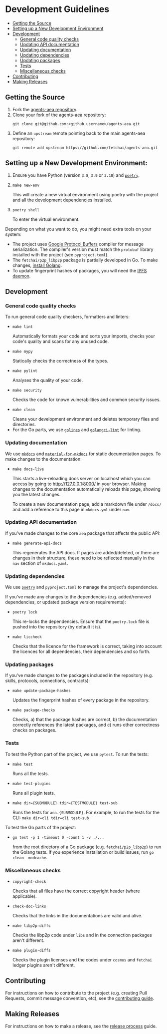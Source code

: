 # Development Guidelines

- [Getting the Source](#get)
- [Setting up a New Development Environment](#setup)
- [Development](#dev)
  - [General code quality checks](#general)
  - [Updating API documentation](#api)
  - [Updating documentation](#docs)
  - [Updating dependencies](#deps)
  - [Updating packages](#package)
  - [Tests](#tests)
  - [Miscellaneous checks](#misc)
- [Contributing](#contributing)
- [Making Releases](#release)

## <a name="get"></a> Getting the Source

1. Fork the [agents-aea repository][repo]. 
2. Clone your fork of the agents-aea repository:
   ```shell
   git clone git@github.com:<github username>/agents-aea.git
   ```
3. Define an `upstream` remote pointing back to the main agents-aea repository:
   ```shell
   git remote add upstream https://github.com/fetchai/agents-aea.git
   ```

## <a name="setup"></a> Setting up a New Development Environment:

1. Ensure you have Python (version `3.8`, `3.9` or `3.10`) and [`poetry`][poetry]. 
2.     make new-env
   This will create a new virtual environment using poetry with the project and all the development dependencies installed. 
3.     poetry shell
    To enter the virtual environment. 

Depending on what you want to do, you might need extra tools on your system:

- The project uses [Google Protocol Buffers][protobuf] compiler for message serialization. The compiler's version must match the `protobuf` library installed with the project (see `pyproject.toml`).  
- The `fetchai/p2p_libp2p` package is partially developed in Go. To make changes, [install Golang][go].
- To update fingerprint hashes of packages, you will need the [IPFS daemon][ipfs]. 

## <a name="dev"></a>Development

### <a name="general"></a>General code quality checks
To run general code quality checkers, formatters and linters:
-     make lint
  Automatically formats your code and sorts your imports, checks your code's quality and scans for any unused code.
-     make mypy
  Statically checks the correctness of the types.
-     make pylint
  Analyses the quality of your code.
-     make security
  Checks the code for known vulnerabilities and common security issues.
-     make clean
  Cleans your development environment and deletes temporary files and directories.
- For the Go parts, we use [`golines`][golines] and [`golangci-lint`][golangci-lint] for linting.

### <a name="docs"></a>Updating documentation
We use [`mkdocs`][mkdocs] and [`material-for-mkdocs`][material] for static documentation pages. To make changes to the documentation:
-     make docs-live
  This starts a live-reloading docs server on localhost which you can access by going to http://127.0.0.1:8000/ in your browser. Making changes to the documentation automatically reloads this page, showing you the latest changes. 

  To create a new documentation page, add a markdown file under `/docs/` and add a reference to this page in `mkdocs.yml` under `nav`.

### <a name="api"></a>Updating API documentation
If you've made changes to the core `aea` package that affects the public API:
-     make generate-api-docs
  This regenerates the API docs. If pages are added/deleted, or there are changes in their structure, these need to be reflected manually in the `nav` section of `mkdocs.yaml`.

### <a name="deps"></a>Updating dependencies
We use [`poetry`][poetry] and `pyproject.toml` to manage the project's dependencies. 

If you've made any changes to the dependencies (e.g. added/removed dependencies, or updated package version requirements):
-     poetry lock
  This re-locks the dependencies. Ensure that the `poetry.lock` file is pushed into the repository (by default it is).
-     make liccheck
  Checks that the licence for the framework is correct, taking into account the licences for all dependencies, their dependencies and so forth.

### <a name="package"></a>Updating packages
If you've made changes to the packages included in the repository (e.g. skills, protocols, connections, contracts):
-     make update-package-hashes
  Updates the fingerprint hashes of every package in the repository.
-     make package-checks
  Checks, a) that the package hashes are correct, b) the documentation correctly references the latest packages, and c) runs other correctness checks on packages.

### <a name="tests"></a>Tests
To test the Python part of the project, we use `pytest`. To run the tests:

-     make test 
  Runs all the tests.
-     make test-plugins 
  Runs all plugin tests.
-     make dir={SUBMODULE} tdir={TESTMODULE} test-sub
  Runs the tests for `aea.{SUBMODULE}`. For example, to run the tests for the CLI: `make dir=cli tdir=cli test-sub`

To test the Go parts of the project: 
-     go test -p 1 -timeout 0 -count 1 -v ./...
  from the root directory of a Go package (e.g. `fetchai/p2p_libp2p`) to run the Golang tests. 
  If you experience installation or build issues, run `go clean -modcache`.

### <a name="misc"></a>Miscellaneous checks
-     copyright-check
  Checks that all files have the correct copyright header (where applicable).
-     check-doc-links
  Checks that the links in the documentations are valid and alive.
-     make libp2p-diffs
  Checks the libp2p code under `libs` and in the connection packages aren't different.
-     make plugin-diffs
  Checks the plugin licenses and the codes under `cosmos` and `fetchai` ledger plugins aren't different.

## <a name="contributing"></a>Contributing

For instructions on how to contribute to the project (e.g. creating Pull Requests, commit message convention, etc), see the [contributing guide][contributing guide].

## <a name="release"></a>Making Releases

For instructions on how to make a release, see the [release process][release process] guide.

[protobuf]: https://developers.google.com/protocol-buffers/
[ipfs]: https://docs.ipfs.tech/install/
[go]: https://golang.org/doc/install
[golines]: https://github.com/segmentio/golines
[golangci-lint]: https://golangci-lint.run
[mkdocs]: https://www.mkdocs.org
[material]: https://squidfunk.github.io/mkdocs-material/
[poetry]: https://python-poetry.org
[contributing guide]: https://github.com/fetchai/agents-aea/blob/main/CONTRIBUTING.md
[release process]: https://github.com/fetchai/agents-aea/blob/main/scripts/RELEASE_PROCESS.md
[repo]: https://github.com/fetchai/agents-aea
